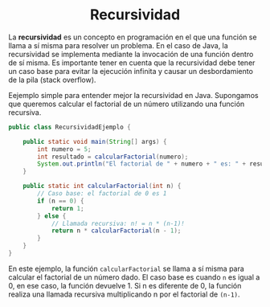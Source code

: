 <h1 align="center">Recursividad</h1>
<p>La <b>recursividad</b> es un concepto en programación en el que una función se llama a sí misma para resolver un problema. En el caso de Java, la recursividad se implementa mediante la invocación de una función dentro de sí misma. Es importante tener en cuenta que la recursividad debe tener un caso base para evitar la ejecución infinita y causar un desbordamiento de la pila (stack overflow).</p>
<p>Eejemplo simple para entender mejor la recursividad en Java. Supongamos que queremos calcular el factorial de un número utilizando una función recursiva.</p>

```java
public class RecursividadEjemplo {

    public static void main(String[] args) {
        int numero = 5;
        int resultado = calcularFactorial(numero);
        System.out.println("El factorial de " + numero + " es: " + resultado);
    }

    public static int calcularFactorial(int n) {
        // Caso base: el factorial de 0 es 1
        if (n == 0) {
            return 1;
        } else {
            // Llamada recursiva: n! = n * (n-1)!
            return n * calcularFactorial(n - 1);
        }
    }
}

```
En este ejemplo, la función `calcularFactorial` se llama a sí misma para calcular el factorial de un número dado. El caso base es cuando `n` es igual a 0, en ese caso, la función devuelve 1. Si n es diferente de 0, la función realiza una llamada recursiva multiplicando n por el factorial de `(n-1)`.
